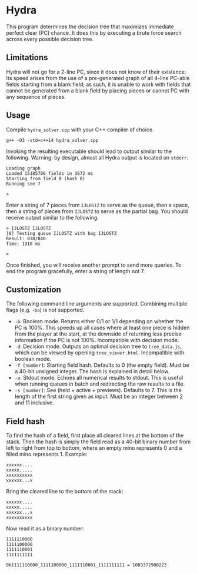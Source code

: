 # Hydra
This program determines the decision tree that maximizes immediate perfect clear (PC) chance. It does this by executing a brute force search across every possible decision tree.

## Limitations

Hydra will not go for a 2-line PC, since it does not know of their existence. Its speed arises from the use of a pre-generated graph of all 4-line PC-able fields starting from a blank field; as such, it is unable to work with fields that cannot be generated from a blank field by placing pieces or cannot PC with any sequence of pieces.

## Usage

Compile `hydra_solver.cpp` with your C++ compiler of choice.

    g++ -O3 -std=c++14 hydra_solver.cpp

Invoking the resulting executable should lead to output similar to the following. Warning: by design, almost all Hydra output is located on `stderr`.

    Loading graph
    Loaded 15185706 fields in 3672 ms
    Starting from field 0 (hash 0)
    Running see 7

    >

Enter a string of 7 pieces from `IJLOSTZ` to serve as the queue, then a space, then a string of pieces from `IJLOSTZ` to serve as the partial bag. You should receive output similar to the following.

    > IJLOSTZ IJLOSTZ
    [0] Testing queue IJLOSTZ with bag IJLOSTZ
    Result: 838/840
    Time: 1310 ms

    >

Once finished, you will receive another prompt to send more queries. To end the program gracefully, enter a string of length not 7.

## Customization

The following command line arguments are supported. Combining multiple flags (e.g. `-bo`) is not supported.

* `-b`: Boolean mode. Returns either 0/1 or 1/1 depending on whether the PC is 100%. This speeds up all cases where at least one piece is hidden from the player at the start, at the downside of returning less precise information if the PC is not 100%. Incompatible with decision mode.
* `-d`: Decision mode. Outputs an optimal decision tree to `tree_data.js`, which can be viewed by opening `tree_viewer.html`. Incompatible with boolean mode.
* `-f [number]`: Starting field hash. Defaults to 0 (the empty field). Must be a 40-bit unsigned integer. The hash is explained in detail below.
* `-o`: Stdout mode. Echoes all numerical results to stdout. This is useful when running queues in batch and redirecting the raw results to a file.
* `-s [number]`: See (held + active + previews). Defaults to 7. This is the length of the first string given as input. Must be an integer between 2 and 11 inclusive.

## Field hash

To find the hash of a field, first place all cleared lines at the bottom of the stack. Then the hash is simply the field read as a 40-bit binary number from left to right from top to bottom, where an empty mino represents 0 and a filled mino represents 1. Example:

    xxxxxx....
    xxxxx.....
    xxxxxxxxxx
    xxxxxx...x

Bring the cleared line to the bottom of the stack:

    xxxxxx....
    xxxxx.....
    xxxxxx...x
    xxxxxxxxxx

Now read it as a binary number:

    1111110000
    1111100000
    1111110001
    1111111111

    0b1111110000_1111100000_1111110001_1111111111 = 1083372980223
